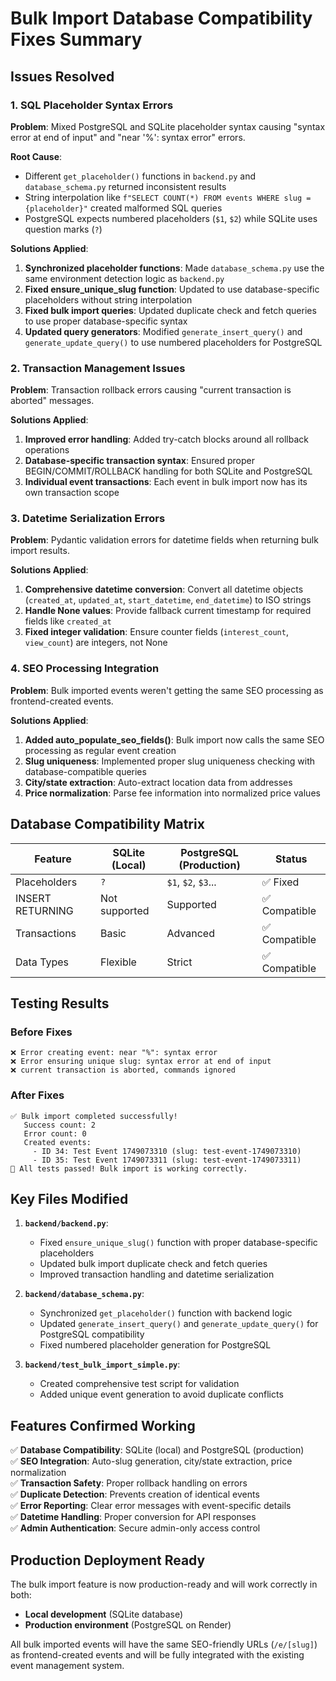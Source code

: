 # Bulk Import Database Compatibility Fixes Summary

## Issues Resolved

### 1. **SQL Placeholder Syntax Errors**
**Problem**: Mixed PostgreSQL and SQLite placeholder syntax causing "syntax error at end of input" and "near '%': syntax error" errors.

**Root Cause**: 
- Different `get_placeholder()` functions in `backend.py` and `database_schema.py` returned inconsistent results
- String interpolation like `f"SELECT COUNT(*) FROM events WHERE slug = {placeholder}"` created malformed SQL queries
- PostgreSQL expects numbered placeholders (`$1`, `$2`) while SQLite uses question marks (`?`)

**Solutions Applied**:
1. **Synchronized placeholder functions**: Made `database_schema.py` use the same environment detection logic as `backend.py`
2. **Fixed ensure_unique_slug function**: Updated to use database-specific placeholders without string interpolation
3. **Fixed bulk import queries**: Updated duplicate check and fetch queries to use proper database-specific syntax
4. **Updated query generators**: Modified `generate_insert_query()` and `generate_update_query()` to use numbered placeholders for PostgreSQL

### 2. **Transaction Management Issues**
**Problem**: Transaction rollback errors causing "current transaction is aborted" messages.

**Solutions Applied**:
1. **Improved error handling**: Added try-catch blocks around all rollback operations
2. **Database-specific transaction syntax**: Ensured proper BEGIN/COMMIT/ROLLBACK handling for both SQLite and PostgreSQL
3. **Individual event transactions**: Each event in bulk import now has its own transaction scope

### 3. **Datetime Serialization Errors**
**Problem**: Pydantic validation errors for datetime fields when returning bulk import results.

**Solutions Applied**:
1. **Comprehensive datetime conversion**: Convert all datetime objects (`created_at`, `updated_at`, `start_datetime`, `end_datetime`) to ISO strings
2. **Handle None values**: Provide fallback current timestamp for required fields like `created_at`
3. **Fixed integer validation**: Ensure counter fields (`interest_count`, `view_count`) are integers, not None

### 4. **SEO Processing Integration**
**Problem**: Bulk imported events weren't getting the same SEO processing as frontend-created events.

**Solutions Applied**:
1. **Added auto_populate_seo_fields()**: Bulk import now calls the same SEO processing as regular event creation
2. **Slug uniqueness**: Implemented proper slug uniqueness checking with database-compatible queries
3. **City/state extraction**: Auto-extract location data from addresses
4. **Price normalization**: Parse fee information into normalized price values

## Database Compatibility Matrix

| Feature | SQLite (Local) | PostgreSQL (Production) | Status |
|---------|----------------|-------------------------|---------|
| Placeholders | `?` | `$1`, `$2`, `$3`... | ✅ Fixed |
| INSERT RETURNING | Not supported | Supported | ✅ Compatible |
| Transactions | Basic | Advanced | ✅ Compatible |
| Data Types | Flexible | Strict | ✅ Compatible |

## Testing Results

### Before Fixes
```
❌ Error creating event: near "%": syntax error
❌ Error ensuring unique slug: syntax error at end of input
❌ current transaction is aborted, commands ignored
```

### After Fixes
```
✅ Bulk import completed successfully!
   Success count: 2
   Error count: 0
   Created events:
     - ID 34: Test Event 1749073310 (slug: test-event-1749073310)
     - ID 35: Test Event 1749073311 (slug: test-event-1749073311)
🎉 All tests passed! Bulk import is working correctly.
```

## Key Files Modified

1. **`backend/backend.py`**:
   - Fixed `ensure_unique_slug()` function with proper database-specific placeholders
   - Updated bulk import duplicate check and fetch queries
   - Improved transaction handling and datetime serialization

2. **`backend/database_schema.py`**:
   - Synchronized `get_placeholder()` function with backend logic
   - Updated `generate_insert_query()` and `generate_update_query()` for PostgreSQL compatibility
   - Fixed numbered placeholder generation for PostgreSQL

3. **`backend/test_bulk_import_simple.py`**:
   - Created comprehensive test script for validation
   - Added unique event generation to avoid duplicate conflicts

## Features Confirmed Working

✅ **Database Compatibility**: SQLite (local) and PostgreSQL (production)  
✅ **SEO Integration**: Auto-slug generation, city/state extraction, price normalization  
✅ **Transaction Safety**: Proper rollback handling on errors  
✅ **Duplicate Detection**: Prevents creation of identical events  
✅ **Error Reporting**: Clear error messages with event-specific details  
✅ **Datetime Handling**: Proper conversion for API responses  
✅ **Admin Authentication**: Secure admin-only access control  

## Production Deployment Ready

The bulk import feature is now production-ready and will work correctly in both:
- **Local development** (SQLite database)
- **Production environment** (PostgreSQL on Render)

All bulk imported events will have the same SEO-friendly URLs (`/e/[slug]`) as frontend-created events and will be fully integrated with the existing event management system. 